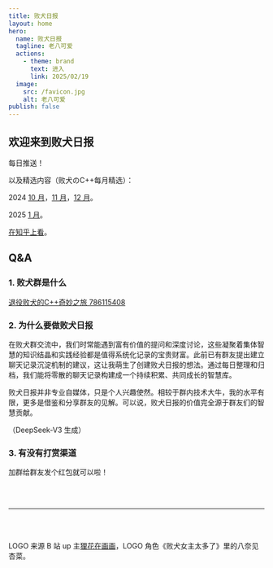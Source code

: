 ```yaml
---
title: 败犬日报
layout: home
hero:
  name: 败犬日报
  tagline: 老八可爱
  actions:
    - theme: brand
      text: 进入
      link: 2025/02/19
  image:
    src: /favicon.jpg
    alt: 老八可爱
publish: false
---
```


## 欢迎来到败犬日报

每日推送！

以及精选内容（败犬のC++每月精选）：

2024 [10 月](2024/10/)，[11 月](2024/11/)，[12 月](2024/12/)。

2025 [1 月](2025/01/)。

[在知乎上看](https://zhuanlan.zhihu.com/column/c_1846629212653506560)。

## Q&A

### 1. 败犬群是什么

[退役败犬的C++奇妙之旅 786115408](https://qm.qq.com/q/NCJmtSyaoq)

### 2. 为什么要做败犬日报

在败犬群交流中，我们时常能遇到富有价值的提问和深度讨论，这些凝聚着集体智慧的知识结晶和实践经验都是值得系统化记录的宝贵财富。此前已有群友提出建立聊天记录沉淀机制的建议，这让我萌生了创建败犬日报的想法。通过每日整理和归档，我们能将零散的聊天记录构建成一个持续积累、共同成长的智慧库。

败犬日报并非专业自媒体，只是个人兴趣使然。相较于群内技术大牛，我的水平有限，更多是借鉴和分享群友的见解。可以说，败犬日报的价值完全源于群友们的智慧贡献。

（DeepSeek-V3 生成）

### 3. 有没有打赏渠道

加群给群友发个红包就可以啦！

<br/>

<br/>

***

<br/>

<br/>

LOGO 来源 B 站 up 主[狸花在画画](https://space.bilibili.com/244937198)，LOGO 角色《败犬女主太多了》里的八奈见杏菜。
